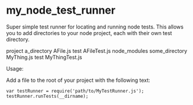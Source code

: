 my_node_test_runner
===================

Super simple test runner for locating and running node tests. This allows you to add directories to your node project,
each with their own test directory.

project
    a_directory
        AFile.js
        test
            AFileTest.js
    node_modules
    some_directory
        MyThing.js
        test
            MyThingTest.js


Usage:

Add a file to the root of your project with the following text:

    var testRunner = require('path/to/MyTestRunner.js');
    testRunner.runTests(__dirname);

